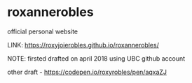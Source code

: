 # roxannerobles
official personal website 

LINK: https://roxyjoierobles.github.io/roxannerobles/



NOTE: firsted drafted on april 2018 using UBC github account 

other draft - https://codepen.io/roxyrobles/pen/aqxaZJ
